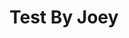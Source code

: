 <script src="https://unpkg.com/launchdarkly-js-client-sdk@2.18.1/dist/ldclient.min.js"></script>

<h1>Test By Joey</h1>

<div id="featuretoggle" style="display:none">
  <p>
    This is for feature toggle testing to check when toggle on and off.
  </p>
</div>

<script>
   var clientId = "6579632af1ad7f0fffccf92b";
   var flagName = "testfeatureflag";
   var user = { anonymous: true };
   var ldclient = window.LDClient.initialize(clientId, user);

   ldclient.on("ready", function() {
     document.getElementById("featuretoggle").style.display = ldclient.variation(flagName, false) ?
     "block":"none";
   });

   ldclient.on("change:" + flagName, function(newVal, prevVal) {
     document.getElementById("featuretoggle").style.display = newVal ? "block":"none";
   });
  
</script>
